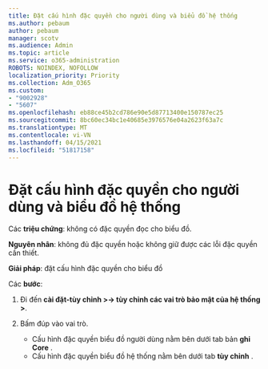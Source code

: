 ```yaml
---
title: Đặt cấu hình đặc quyền cho người dùng và biểu đồ hệ thống
ms.author: pebaum
author: pebaum
manager: scotv
ms.audience: Admin
ms.topic: article
ms.service: o365-administration
ROBOTS: NOINDEX, NOFOLLOW
localization_priority: Priority
ms.collection: Adm_O365
ms.custom:
- "9002928"
- "5607"
ms.openlocfilehash: eb88ce45b2cd786e90e5d87713400e150787ec25
ms.sourcegitcommit: 8bc60ec34bc1e40685e3976576e04a2623f63a7c
ms.translationtype: MT
ms.contentlocale: vi-VN
ms.lasthandoff: 04/15/2021
ms.locfileid: "51817158"
---
```

# <a name="configure-privilege-for-user-and-system-chart"></a>Đặt cấu hình đặc quyền cho người dùng và biểu đồ hệ thống

Các **triệu chứng**: không có đặc quyền đọc cho biểu đồ.

**Nguyên nhân**: không đủ đặc quyền hoặc không giữ được các lỗi đặc quyền cần thiết.

**Giải pháp**: đặt cấu hình đặc quyền cho biểu đồ

Các **bước**:

1. Đi đến **cài đặt-tùy chỉnh >-> tùy chỉnh các vai trò bảo mật của hệ thống >**.

2. Bấm đúp vào vai trò.

    - Cấu hình đặc quyền biểu đồ người dùng nằm bên dưới tab bản **ghi Core** .
    - Cấu hình đặc quyền biểu đồ hệ thống nằm bên dưới tab **tùy chỉnh** .
